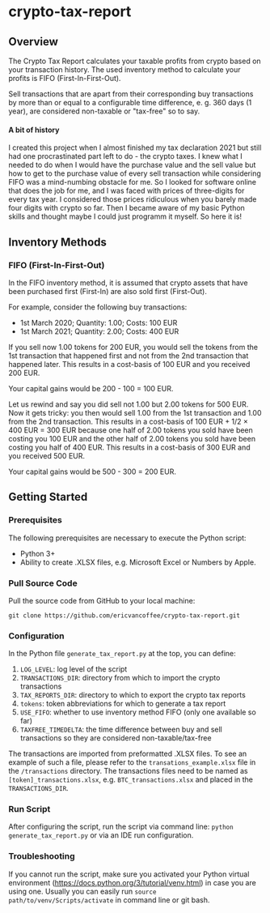 # crypto-tax-report

## Overview
The Crypto Tax Report calculates your taxable profits from crypto based on your transaction history.
The used inventory method to calculate your profits is FIFO (First-In-First-Out).

Sell transactions that are apart from their corresponding buy transactions by more than or equal to a configurable time difference, e. g. 360 days (1 year), are considered non-taxable or "tax-free" so to say.


#### A bit of history
I created this project when I almost finished my tax declaration 2021 but still had one procrastinated part left to do - the crypto taxes. I knew what I needed to do when I would have the purchase value and the sell value but how to get to the purchase value of every sell transaction while considering FIFO was a mind-numbing obstacle for me. So I looked for software online that does the job for me, and I was faced with prices of three-digits for every tax year. I considered those prices ridiculous when you barely made four digits with crypto so far. Then I became aware of my basic Python skills and thought maybe I could just programm it myself. So here it is!

## Inventory Methods
### FIFO (First-In-First-Out)
In the FIFO inventory method, it is assumed that crypto assets that have been purchased first (First-In) are also sold first (First-Out).

For example, consider the following buy transactions:
- 1st March 2020; Quantity: 1.00; Costs: 100 EUR
- 1st March 2021; Quantity: 2.00; Costs: 400 EUR

If you sell now 1.00 tokens for 200 EUR, you would sell the tokens from the 1st transaction that happened first and not from the 2nd transaction that happened later.
This results in a cost-basis of 100 EUR and you received 200 EUR.

Your capital gains would be 200 - 100 = 100 EUR.

Let us rewind and say you did sell not 1.00 but 2.00 tokens for 500 EUR. Now it gets tricky: you then would sell 1.00 from the 1st transaction and 1.00 from the 2nd transaction.
This results in a cost-basis of 100 EUR + 1/2 × 400 EUR = 300 EUR because one half of 2.00 tokens you sold have been costing you 100 EUR and the other half of 2.00 tokens you sold have been costing you half of 400 EUR. This results in a cost-basis of 300 EUR and you received 500 EUR.

Your capital gains would be 500 - 300 = 200 EUR.

<!--### LIFO (Last-In-First-Out)
tbd-->

## Getting Started

### Prerequisites
The following prerequisites are necessary to execute the Python script:
- Python 3+
- Ability to create .XLSX files, e.g. Microsoft Excel or Numbers by Apple.

### Pull Source Code
Pull the source code from GitHub to your local machine:
```
git clone https://github.com/ericvancoffee/crypto-tax-report.git
```

### Configuration
In the Python file ```generate_tax_report.py``` at the top, you can define:
1. ```LOG_LEVEL```: log level of the script
2. ```TRANSACTIONS_DIR```: directory from which to import the crypto transactions
3. ```TAX_REPORTS_DIR```: directory to which to export the crypto tax reports
4. ```tokens```: token abbreviations for which to generate a tax report
5. ```USE_FIFO```: whether to use inventory method FIFO (only one available so far)
6. ```TAXFREE_TIMEDELTA```: the time difference between buy and sell transactions so they are considered non-taxable/tax-free

The transactions are imported from preformatted .XLSX files. To see an example of such a file, please refer to the ```transations_example.xlsx``` file in the ```/transactions``` directory.
The transactions files need to be named as ```[token]_transactions.xlsx```, e.g. ```BTC_transactions.xlsx``` and placed in the ```TRANSACTIONS_DIR```.

### Run Script
After configuring the script, run the script via command line: ```python generate_tax_report.py```
or via an IDE run configuration.

### Troubleshooting
If you cannot run the script, make sure you activated your Python virtual environment (https://docs.python.org/3/tutorial/venv.html) in case you are using one. 
Usually you can easily run ```source path/to/venv/Scripts/activate``` in command line or git bash.